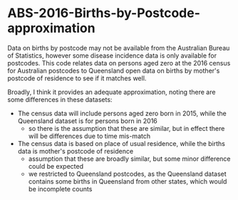 # ABS-2016-Births-by-Postcode-approximation
Data on births by postcode may not be available from the Australian Bureau of Statistics, however some disease incidence data is only available for postcodes.  This code relates data on persons aged zero at the 2016 census for Australian postcodes to Queensland open data on births by mother's postcode of residence to see if it matches well.

Broadly, I think it provides an adequate approximation, noting there are some differences in these datasets: 
- The census data will include persons aged zero born in 2015, while the Queensland dataset is for persons born in 2016
  - so there is the assumption that these are similar, but in effect there will be differences due to time mis-match
- The census data is based on place of usual residence, while the births data is mother's postcode of residence
  - assumption that these are broadly similar, but some minor difference could be expected
  - we restricted to Queensland postcodes, as the Queensland dataset contains some births in Queensland from other states, which would be incomplete counts

